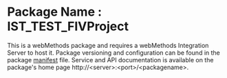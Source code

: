 # Package Name : IST_TEST_FIVProject
This is a webMethods package and requires a webMethods Integration Server to host it. Package versioning and configuration can be found in the package [manifest](./IST_TEST_FIVProject/manifest.v3) file. Service and API documentation is available on the package's home page http://&lt;server&gt;:&lt;port&gt;/&lt;packagename>.